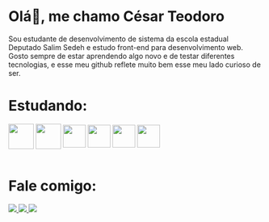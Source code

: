 # Olá👋, me chamo César Teodoro
Sou estudante de desenvolvimento de sistema da escola estadual Deputado Salim Sedeh e estudo front-end para desenvolvimento web. Gosto sempre de estar aprendendo algo novo e de testar diferentes tecnologias, e esse meu github reflete muito bem esse meu lado curioso de ser.

# Estudando:
<div>
  <img align="center" height="50" width="50" src= "https://cdn.jsdelivr.net/gh/devicons/devicon/icons/html5/html5-original.svg">
  <img align="center" height="50" width="50" src= "https://cdn.jsdelivr.net/gh/devicons/devicon/icons/css3/css3-original.svg">
  <img align="center" height="45" width="45" src= "https://cdn.jsdelivr.net/gh/devicons/devicon/icons/javascript/javascript-original.svg">
  <img align="center" height="45" width="45" src= "https://cdn.jsdelivr.net/gh/devicons/devicon/icons/ruby/ruby-original.svg">
  <img align="center" height="45" width="45" src="https://cdn.jsdelivr.net/gh/devicons/devicon@latest/icons/react/react-original.svg"/>
  <img align="center" height="45" width="45" src="https://cdn.jsdelivr.net/gh/devicons/devicon@latest/icons/tailwindcss/tailwindcss-original.svg" />
</div>
<br>

# Fale comigo:
<div>
  <a href="mailto:cesarteodorocontact@gmail.com"><img src= "https://img.shields.io/badge/Gmail-D14836?style=for-the-badge&logo=gmail&logoColor=white"> </a>
  <a href="https://www.linkedin.com/in/césar-teodoro-5032ba283/"><img src= "https://img.shields.io/badge/LinkedIn-0077B5?style=for-the-badge&logo=linkedin&logoColor=white"> </a>
  <a href="https://discord.gg/PWD6svcd3b"><img src= "https://img.shields.io/badge/Discord-7289DA?style=for-the-badge&logo=discord&logoColor=white"> </a>
</div>
